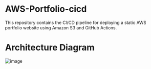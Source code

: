 # AWS-Portfolio-cicd
This repository contains the CI/CD pipeline for deploying a static AWS portfolio website using Amazon S3 and GitHub Actions. 

# Architecture Diagram

![image](https://github.com/user-attachments/assets/4c26a75b-e11f-4047-a414-f658c349467d)

